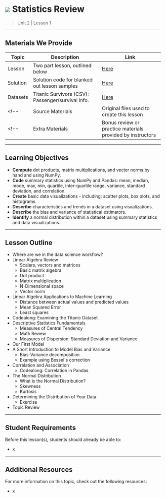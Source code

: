 # ![](https://ga-dash.s3.amazonaws.com/production/assets/logo-9f88ae6c9c3871690e33280fcf557f33.png) Statistics Review

> Unit 2 | Lesson 1

---

## Materials We Provide

| Topic | Description | Link |
| --- | --- | --- |
| Lesson | Two part lesson, outlined below | [Here](./Statistics-Review-part-1.ipynb) |
| Solution  | Solution code for blanked out lesson samples | [Here](./solutions-code/Statistics-Review-part-1-solution.ipynb) |
| Datasets | Titanic Survivors (CSV): Passenger/survival info. | [Here](./data/titanic.csv) |
<!--| Source Materials | Original files used to create this lesson | [Here](./assets/originals/) |-->
<!--| Extra Materials | Bonus review or practice materials provided by instructors | [Here](./assets/bonus/) |-->


---

## Learning Objectives
- **Compute** dot products, matrix multiplications, and vector norms by hand and using NumPy.
- **Code** summary statistics using NumPy and Pandas: mean, median, mode, max, min, quartile, inter-quartile range, variance, standard deviation, and correlation.
- **Create** basic data visualizations - including: scatter plots, box plots, and histograms.
- **Describe** characteristics and trends in a dataset using visualizations.
- **Describe** the bias and variance of statistical estimators.
- **Identify** a normal distribution within a dataset using summary statistics and data visualizations.

---

## Lesson Outline

- Where are we in the data science workflow?
- Linear Algebra Review
    - Scalars, vectors and matrices
	- Basic matrix algebra
	- Dot product
	- Matrix multiplication
	- N-Dimensional space
	- Vector norm
- Linear Algebra Applications to Machine Learning
	- Distance between actual values and predicted values
	- Mean Squared Error
	- Least squares
- Codealong: Examining the Titanic Dataset
- Descriptive Statistics Fundamentals
	- Measures of Central Tendency
	- Math Review
	- Measures of Dispersion: Standard Deviation and Variance
- Our First Model
- A Short Introduction to Model Bias and Variance
	- Bias-Variance decomposition
	- Example using Bessel's correction
- Correlation and Association
	- Codealong: Correlation in Pandas
- The Normal Distribution
	- What is the Normal Distribution?
	- Skewness
	- Kurtosis
- Determining the Distribution of Your Data
	- Exercise
- Topic Review

---

## Student Requirements

Before this lesson(s), students should already be able to:

- x

----

## Additional Resources

For more information on this topic, check out the following resources:

- x












